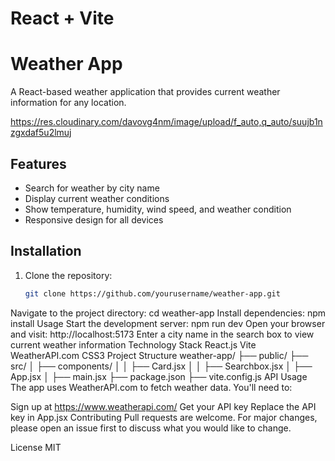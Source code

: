 # React + Vite
# Weather App

A React-based weather application that provides current weather information for any location.

https://res.cloudinary.com/davovg4nm/image/upload/f_auto,q_auto/suujb1nzgxdaf5u2lmuj

## Features
- Search for weather by city name
- Display current weather conditions
- Show temperature, humidity, wind speed, and weather condition
- Responsive design for all devices

## Installation
1. Clone the repository:
   ```bash
   git clone https://github.com/yourusername/weather-app.git
Navigate to the project directory:
cd weather-app
Install dependencies:
npm install
Usage
Start the development server:
npm run dev
Open your browser and visit:
http://localhost:5173
Enter a city name in the search box to view current weather information
Technology Stack
React.js
Vite
WeatherAPI.com
CSS3
Project Structure
weather-app/
├── public/
├── src/
│   ├── components/
│   │   ├── Card.jsx
│   │   ├── Searchbox.jsx
│   ├── App.jsx
│   ├── main.jsx
├── package.json
├── vite.config.js
API Usage
The app uses WeatherAPI.com to fetch weather data. You'll need to:

Sign up at https://www.weatherapi.com/
Get your API key
Replace the API key in App.jsx
Contributing
Pull requests are welcome. For major changes, please open an issue first to discuss what you would like to change.

License
MIT
